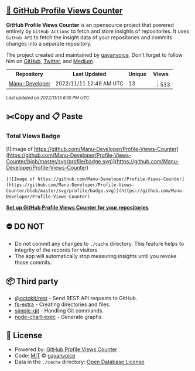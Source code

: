 ## [🚀 GitHub Profile Views Counter](https://github.com/gayanvoice/github-profile-views-counter)
**GitHub Profile Views Counter** is an opensource project that powered entirely by  `GitHub Actions` to fetch and store insights of repositories.
It uses `GitHub API` to fetch the insight data of your repositories and commits changes into a separate repository.

The project created and maintained by [gayanvoice](https://github.com/gayanvoice). Don't forget to follow him on [GitHub](https://github.com/gayanvoice), [Twitter](https://twitter.com/gayanvoice), and [Medium](https://gayanvoice.medium.com/).

<table>
	<tr>
		<th>
			Repository
		</th>
		<th>
			Last Updated
		</th>
		<th>
			Unique
		</th>
		<th>
			Views
		</th>
	</tr>
	<tr>
		<td>
			<a href="https://github.com/Manu-Developer/Profile-Views-Counter/tree/master/readme/465495654/year.md">
				Manu-Developer
			</a>
		</td>
		<td>
			2022/11/11 12:49 AM UTC
		</td>
		<td>
			13
		</td>
		<td>
			<img alt="Response time graph" src="https://github.com/Manu-Developer/Profile-Views-Counter/raw/master/graph/465495654/small/year.png" height="20"> 533
		</td>
	</tr>
</table>

<small><i>Last updated on 2022/11/13 6:10 PM UTC</i></small>

## ✂️Copy and 📋 Paste
### Total Views Badge
[![Image of https://github.com/Manu-Developer/Profile-Views-Counter](https://github.com/Manu-Developer/Profile-Views-Counter/blob/master/svg/profile/badge.svg)](https://github.com/Manu-Developer/Profile-Views-Counter)

```readme
[![Image of https://github.com/Manu-Developer/Profile-Views-Counter](https://github.com/Manu-Developer/Profile-Views-Counter/blob/master/svg/profile/badge.svg)](https://github.com/Manu-Developer/Profile-Views-Counter)
```
[**Set up GitHub Profile Views Counter for your repositories**](https://github.com/gayanvoice/github-profile-views-counter)
## ⛔ DO NOT
- Do not commit any changes to `./cache` directory. This feature helps to integrity of the records for visitors.
- The app will automatically stop measuring insights until you revoke those commits.
## 📦 Third party

- [@octokit/rest](https://www.npmjs.com/package/@octokit/rest) - Send REST API requests to GitHub.
- [fs-extra](https://www.npmjs.com/package/fs-extra) - Creating directories and files.
- [simple-git](https://www.npmjs.com/package/simple-git) - Handling Git commands.
- [node-chart-exec](https://www.npmjs.com/package/node-chart-exec) - Generate graphs.
## 📄 License
- Powered by: [GitHub Profile Views Counter](https://github.com/gayanvoice/github-profile-views-counter)
- Code: [MIT](./LICENSE) © [gayanvoice](https://github.com/gayanvoice)
- Data in the `./cache` directory: [Open Database License](https://opendatacommons.org/licenses/odbl/1-0/)